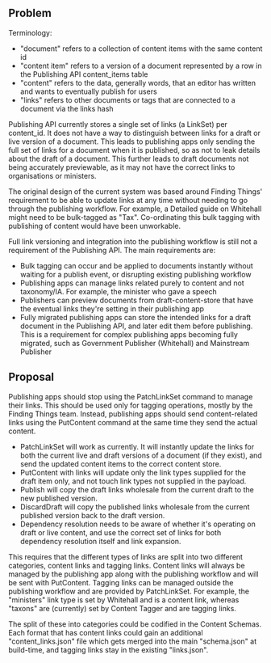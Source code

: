 ## Problem

Terminology:

- "document" refers to a collection of content items with the same content id
- "content item" refers to a version of a document represented by a row in the Publishing API content\_items table
- "content" refers to the data, generally words, that an editor has written and wants to eventually publish for users
- "links" refers to other documents or tags that are connected to a document via the links hash

Publishing API currently stores a single set of links (a LinkSet) per content\_id. It does not have a way to distinguish between links for a draft or live version of a document. This leads to publishing apps only sending the full set of links for a document when it is published, so as not to leak details about the draft of a document. This further leads to draft documents not being accurately previewable, as it may not have the correct links to organisations or ministers.

The original design of the current system was based around Finding Things' requirement to be able to update links at any time without needing to go through the publishing workflow. For example, a Detailed guide on Whitehall might need to be bulk-tagged as "Tax". Co-ordinating this bulk tagging with publishing of content would have been unworkable.

Full link versioning and integration into the publishing workflow is still not a requirement of the Publishing API. The main requirements are:

- Bulk tagging can occur and be applied to documents instantly without waiting for a publish event, or disrupting existing publishing workflow
- Publishing apps can manage links related purely to content and not taxonomy/IA. For example, the minister who gave a speech
- Publishers can preview documents from draft-content-store that have the eventual links they're setting in their publishing app
- Fully migrated publishing apps can store the intended links for a draft document in the Publishing API, and later edit them before publishing. This is a requirement for complex publishing apps becoming fully migrated, such as Government Publisher (Whitehall) and Mainstream Publisher

## Proposal

Publishing apps should stop using the PatchLinkSet command to manage their links. This should be used only for tagging operations, mostly by the Finding Things team. Instead, publishing apps should send content-related links using the PutContent command at the same time they send the actual content.

- PatchLinkSet will work as currently. It will instantly update the links for both the current live and draft versions of a document (if they exist), and send the updated content items to the correct content store.
- PutContent with links will update only the link types supplied for the draft item only, and not touch link types not supplied in the payload.
- Publish will copy the draft links wholesale&nbsp;from the current draft to the new published version.
- DiscardDraft will copy the published links wholesale&nbsp;from the current published version back to the draft version.
- Dependency resolution needs to be aware of whether it's operating on draft or live content, and use the correct set of links for both dependency resolution itself and link expansion.

This requires that the different types of links are split into two different categories, content links and tagging links. Content links will always be managed by the publishing app along with the publishing workflow and will be sent with PutContent. Tagging links can be managed outside the publishing workflow and are provided by PatchLinkSet. For example, the "ministers" link type is set by Whitehall and is a content link, whereas "taxons" are (currently) set by Content Tagger and are tagging links.&nbsp;

The split of these into categories could be codified in the Content Schemas. Each format that has content links could gain an additional "content\_links.json" file which gets merged into the main "schema.json" at build-time, and tagging links stay in the existing "links.json".

